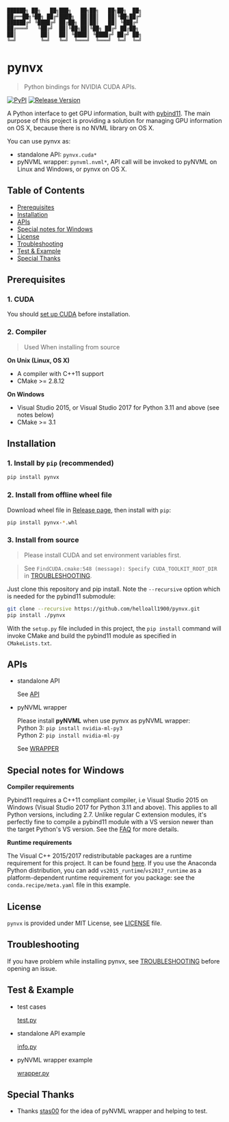 
```
██████╗ ██╗   ██╗███╗   ██╗██╗   ██╗██╗  ██╗
██╔══██╗╚██╗ ██╔╝████╗  ██║██║   ██║╚██╗██╔╝
██████╔╝ ╚████╔╝ ██╔██╗ ██║██║   ██║ ╚███╔╝
██╔═══╝   ╚██╔╝  ██║╚██╗██║╚██╗ ██╔╝ ██╔██╗
██║        ██║   ██║ ╚████║ ╚████╔╝ ██╔╝ ██╗
╚═╝        ╚═╝   ╚═╝  ╚═══╝  ╚═══╝  ╚═╝  ╚═╝
```


# pynvx

> Python bindings for NVIDIA CUDA APIs.

[![PyPI](https://img.shields.io/pypi/v/pynvx.svg)](https://pypi.python.org/pypi/pynvx)
[![Release Version](https://img.shields.io/github/release/helloall1900/pynvx.svg)](https://github.com/helloall1900/pynvx/releases)

A Python interface to get GPU information, built with [pybind11](https://github.com/pybind/pybind11). The main purpose of this project is providing a solution for managing GPU information on OS X, because there is no NVML library on OS X.

You can use pynvx as:
- standalone API: `pynvx.cuda*`
- pyNVML wrapper: `pynvml.nvml*`, API call will be invoked to pyNVML on Linux and Windows, or pynvx on OS X.


## Table of Contents

- [Prerequisites](#prerequisites)
- [Installation](#installation)
- [APIs](#apis)
- [Special notes for Windows](#special-notes-for-windows)
- [License](#license)
- [Troubleshooting](#troubleshooting)
- [Test & Example](#test--example)
- [Special Thanks](#special-thanks)


## Prerequisites

### 1. CUDA

You should [set up CUDA](https://docs.nvidia.com/cuda/index.html#installation-guides) before installation.

### 2. Compiler

> Used When installing from source

**On Unix (Linux, OS X)**

* A compiler with C++11 support
* CMake >= 2.8.12

**On Windows**

* Visual Studio 2015, or Visual Studio 2017 for Python 3.11 and above (see notes below)
* CMake >= 3.1


## Installation

### 1. Install by `pip` (recommended)

```bash
pip install pynvx
```

### 2. Install from offline wheel file

Download wheel file in [Release page](https://github.com/helloall1900/pynvx/releases), then install with `pip`:

```bash
pip install pynvx-*.whl
```

### 3. Install from source

> Please install CUDA and set environment variables first.

> See `FindCUDA.cmake:548 (message): Specify CUDA_TOOLKIT_ROOT_DIR` in [TROUBLESHOOTING](https://github.com/helloall1900/pynvx/blob/master/TROUBLESHOOTING.md).

Just clone this repository and pip install. Note the `--recursive` option which is
needed for the pybind11 submodule:

```bash
git clone --recursive https://github.com/helloall1900/pynvx.git
pip install ./pynvx
```

With the `setup.py` file included in this project, the `pip install` command will
invoke CMake and build the pybind11 module as specified in `CMakeLists.txt`.


## APIs

- standalone API

  See [API](https://github.com/helloall1900/pynvx/blob/master/API.md)

- pyNVML wrapper

  Please install **pyNVML** when use pynvx as pyNVML wrapper:  
  Python 3: `pip install nvidia-ml-py3`  
  Python 2: `pip install nvidia-ml-py`

  See [WRAPPER](https://github.com/helloall1900/pynvx/blob/master/WRAPPER.md)


## Special notes for Windows

**Compiler requirements**

Pybind11 requires a C++11 compliant compiler, i.e Visual Studio 2015 on Windows (Visual Studio 2017 for Python 3.11 and above).
This applies to all Python versions, including 2.7. Unlike regular C extension
modules, it's perfectly fine to compile a pybind11 module with a VS version newer
than the target Python's VS version. See the [FAQ] for more details.

**Runtime requirements**

The Visual C++ 2015/2017 redistributable packages are a runtime requirement for this
project. It can be found [here][vs2015_runtime]. If you use the Anaconda Python
distribution, you can add `vs2015_runtime`/`vs2017_runtime` as a platform-dependent runtime
requirement for you package: see the `conda.recipe/meta.yaml` file in this example.


## License

`pynvx` is provided under MIT License, see [LICENSE](https://github.com/helloall1900/pynvx/blob/master/LICENSE) file.


## Troubleshooting

If you have problem while installing pynvx, see [TROUBLESHOOTING](https://github.com/helloall1900/pynvx/blob/master/TROUBLESHOOTING.md) before opening an issue.


## Test & Example

- test cases

  [test.py](https://github.com/helloall1900/pynvx/blob/master/tests/test.py)

- standalone API example

  [info.py](https://github.com/helloall1900/pynvx/blob/master/tests/info.py)

- pyNVML wrapper example

  [wrapper.py](https://github.com/helloall1900/pynvx/blob/master/tests/wrapper.py)


## Special Thanks

- Thanks [stas00](https://github.com/stas00) for the idea of pyNVML wrapper and helping to test.


[FAQ]: http://pybind11.rtfd.io/en/latest/faq.html#working-with-ancient-visual-studio-2009-builds-on-windows
[vs2015_runtime]: https://www.microsoft.com/en-us/download/details.aspx?id=48145
